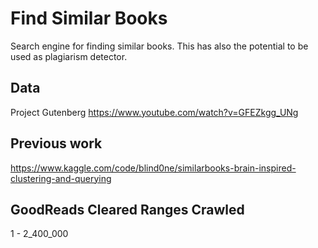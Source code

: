 # Find Similar Books

Search engine for finding similar books.
This has also the potential to be used as plagiarism detector.

## Data
Project Gutenberg
https://www.youtube.com/watch?v=GFEZkgg_UNg

## Previous work

https://www.kaggle.com/code/blind0ne/similarbooks-brain-inspired-clustering-and-querying

## GoodReads Cleared Ranges Crawled
1 - 2_400_000

